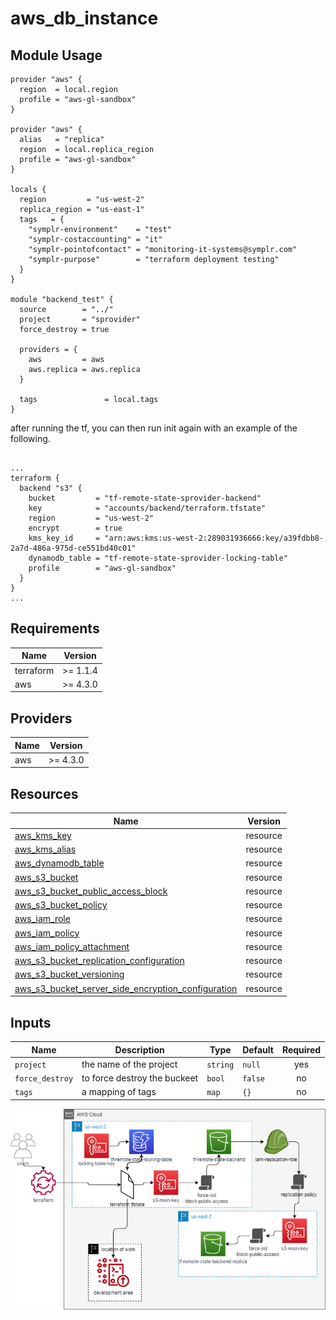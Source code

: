 # aws_db_instance

## Module Usage

```hcl
provider "aws" {
  region  = local.region
  profile = "aws-gl-sandbox"
}

provider "aws" {
  alias   = "replica"
  region  = local.replica_region
  profile = "aws-gl-sandbox"
}

locals {
  region         = "us-west-2"
  replica_region = "us-east-1"  
  tags   = {
    "symplr-environment"    = "test" 
    "symplr-costaccounting" = "it"
    "symplr-pointofcontact" = "monitoring-it-systems@symplr.com"
    "symplr-purpose"        = "terraform deployment testing"          
  }
}

module "backend_test" {
  source        = "../"
  project       = "sprovider"
  force_destroy = true
                            
  providers = {
    aws         = aws
    aws.replica = aws.replica
  }

  tags               = local.tags 
}
```
after running the tf, you can then run init again with an example of the following. 

```hcl

...
terraform {
  backend "s3" {
    bucket         = "tf-remote-state-sprovider-backend"
    key            = "accounts/backend/terraform.tfstate"
    region         = "us-west-2"
    encrypt        = true
    kms_key_id     = "arn:aws:kms:us-west-2:289031936666:key/a39fdbb8-2a7d-486a-975d-ce551bd40c01"
    dynamodb_table = "tf-remote-state-sprovider-locking-table"
    profile        = "aws-gl-sandbox"
  }
}
...

```
## Requirements

| Name | Version |
|------|---------|
| terraform | >= 1.1.4 |
| aws | >= 4.3.0 |

## Providers

| Name | Version |
|------|---------|
| aws | >= 4.3.0 |

## Resources
| Name | Version |
|------|---------|
| [aws_kms_key](https://registry.terraform.io/providers/hashicorp/aws/latest/docs/resources/kms_key) | resource |
| [aws_kms_alias](https://registry.terraform.io/providers/hashicorp/aws/latest/docs/resources/kms_alias) | resource |
| [aws_dynamodb_table](https://registry.terraform.io/providers/hashicorp/aws/latest/docs/resources/dynamodb_table) | resource |
| [aws_s3_bucket](https://registry.terraform.io/providers/hashicorp/aws/latest/docs/resources/s3_bucket) | resource |
| [aws_s3_bucket_public_access_block](https://registry.terraform.io/providers/hashicorp/aws/latest/docs/resources/s3_bucket_public_access_block) | resource |
| [aws_s3_bucket_policy](https://registry.terraform.io/providers/hashicorp/aws/latest/docs/resources/s3_bucket_policy) | resource |
| [aws_iam_role](https://registry.terraform.io/providers/hashicorp/aws/latest/docs/resources/iam_role) | resource |
| [aws_iam_policy](https://registry.terraform.io/providers/hashicorp/aws/latest/docs/resources/iam_policy) | resource |
| [aws_iam_policy_attachment](https://registry.terraform.io/providers/hashicorp/aws/latest/docs/resources/iam_policy_attachment) | resource |
| [aws_s3_bucket_replication_configuration](https://registry.terraform.io/providers/hashicorp/aws/latest/docs/resources/s3_bucket_replication_configuration) | resource |
| [aws_s3_bucket_versioning](https://registry.terraform.io/providers/hashicorp/aws/latest/docs/resources/s3_bucket_versioning) | resource |
| [aws_s3_bucket_server_side_encryption_configuration](https://registry.terraform.io/providers/hashicorp/aws/latest/docs/resources/s3_bucket_server_side_encryption_configuration) | resource |
 
## Inputs
| Name | Description | Type | Default | Required |
|------|-------------|------|---------|:--------:|
| `project` | the name of the project | `string` | `null` | yes |
| `force_destroy` | to force destroy the buckeet | `bool` | `false` | no |
| `tags ` | a mapping of tags | `map` | `{}` | no |

![tfstate-backend-workflow](tf-state-backend-workflow.png)